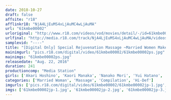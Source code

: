 ```yaml
---
date: 2018-10-27
draft: false
affsite: "r18"
afflinkr18: "NjA4LjEuMS4xLjAuMC4wLjAuMA"
url: "61kmbe00002"
urloriginal: "http://www.r18.com/videos/vod/movies/detail/-/id=61kmbe00002"
urlfinal: "http://media.r18.com/track/NjA4LjEuMS4xLjAuMC4wLjAuMA/videos/vod/movies/detail/-/id=61kmbe00002"
samplevid: "----"
title: "[Digital Only] Special Rejuvenation Massage ~Married Women Make A Living Using Their Bodies~ Super BEST Collection"
mainimgurl: "pics.r18.com/digital/video/61kmbe00002/61kmbe00002ps.jpg"
mainimgs: "61kmbe00002ps.jpg"
releasedate: "Aug. 22, 2016"
duration: 241
productioncomp: "Media Station"
girls: ['Akari Hoshino', 'Kaori Manaka', 'Nanako Mori', 'Yui Hatano', 'Kotone Amamiya', 'Yuna Shina', 'Azumi Mizushima', 'Ayaka Tomoda', 'Saya Tachibana', 'Ruri Saijo']
categories: ['Married Woman', 'Massage', 'Compilation', 'Hi-Def']
imgurls: ['pics.r18.com/digital/video/61kmbe00002/61kmbe00002jp-1.jpg', 'pics.r18.com/digital/video/61kmbe00002/61kmbe00002jp-2.jpg', 'pics.r18.com/digital/video/61kmbe00002/61kmbe00002jp-3.jpg', 'pics.r18.com/digital/video/61kmbe00002/61kmbe00002jp-4.jpg', 'pics.r18.com/digital/video/61kmbe00002/61kmbe00002jp-5.jpg', 'pics.r18.com/digital/video/61kmbe00002/61kmbe00002jp-6.jpg', 'pics.r18.com/digital/video/61kmbe00002/61kmbe00002jp-7.jpg', 'pics.r18.com/digital/video/61kmbe00002/61kmbe00002jp-8.jpg', 'pics.r18.com/digital/video/61kmbe00002/61kmbe00002jp-9.jpg', 'pics.r18.com/digital/video/61kmbe00002/61kmbe00002jp-10.jpg', 'pics.r18.com/digital/video/61kmbe00002/61kmbe00002jp-11.jpg', 'pics.r18.com/digital/video/61kmbe00002/61kmbe00002jp-12.jpg', 'pics.r18.com/digital/video/61kmbe00002/61kmbe00002jp-13.jpg', 'pics.r18.com/digital/video/61kmbe00002/61kmbe00002jp-14.jpg', 'pics.r18.com/digital/video/61kmbe00002/61kmbe00002jp-15.jpg', 'pics.r18.com/digital/video/61kmbe00002/61kmbe00002jp-16.jpg', 'pics.r18.com/digital/video/61kmbe00002/61kmbe00002jp-17.jpg', 'pics.r18.com/digital/video/61kmbe00002/61kmbe00002jp-18.jpg', 'pics.r18.com/digital/video/61kmbe00002/61kmbe00002jp-19.jpg', 'pics.r18.com/digital/video/61kmbe00002/61kmbe00002jp-20.jpg']
imgs: ['61kmbe00002jp-1.jpg', '61kmbe00002jp-2.jpg', '61kmbe00002jp-3.jpg', '61kmbe00002jp-4.jpg', '61kmbe00002jp-5.jpg', '61kmbe00002jp-6.jpg', '61kmbe00002jp-7.jpg', '61kmbe00002jp-8.jpg', '61kmbe00002jp-9.jpg', '61kmbe00002jp-10.jpg', '61kmbe00002jp-11.jpg', '61kmbe00002jp-12.jpg', '61kmbe00002jp-13.jpg', '61kmbe00002jp-14.jpg', '61kmbe00002jp-15.jpg', '61kmbe00002jp-16.jpg', '61kmbe00002jp-17.jpg', '61kmbe00002jp-18.jpg', '61kmbe00002jp-19.jpg', '61kmbe00002jp-20.jpg']
---
```

